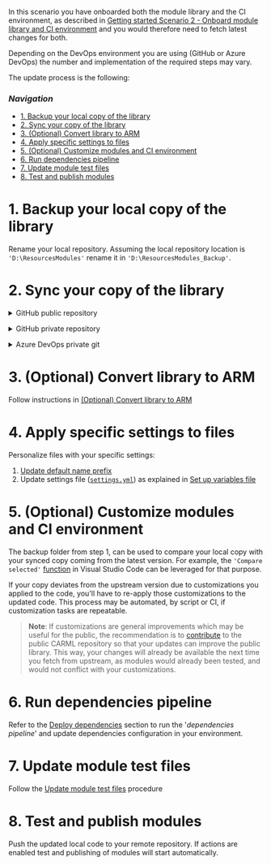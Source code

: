 In this scenario you have onboarded both the module library and the CI environment, as described in [Getting started Scenario 2 - Onboard module library and CI environment](./Getting%20started%20-%20Scenario%202%20Onboard%20module%20library%20and%20CI%20environment) and you would therefore need to fetch latest changes for both.

Depending on the DevOps environment you are using (GitHub or Azure DevOps) the number and implementation of the required steps may vary.

The update process is the following:

### _Navigation_

- [1. Backup your local copy of the library](#1-backup-your-local-copy-of-the-library)
- [2. Sync your copy of the library](#1-sync-your-copy-of-the-library)
- [3. (Optional) Convert library to ARM](#3-optional-convert-library-to-arm)
- [4. Apply specific settings to files](#4-apply-specific-settings-to-files)
- [5. (Optional) Customize modules and CI environment](#5-optional-customize-modules-and-ci-environment)
- [6. Run dependencies pipeline](#6-run-dependencies-pipeline)
- [7. Update module test files](#7-update-module-test-files)
- [8. Test and publish modules](#8-test-and-publish-modules)

# 1. Backup your local copy of the library

Rename your local repository. Assuming the local repository location is `'D:\ResourcesModules'` rename it in `'D:\ResourcesModules_Backup'`.

# 2. Sync your copy of the library

<details>
<summary>GitHub public repository</summary>

You have a public fork of public CARML source repository in your target organization.

1. Keep your fork synced to the fork upstream repository, on the GitHub web UI or through the GitHub CLI or the command line, as explaind in [Syncing a fork](https://docs.github.com/en/pull-requests/collaborating-with-pull-requests/working-with-forks/syncing-a-fork) documentation.
1. Sync your local copy of the fork taking care of eventual customizations you can have in place.

</details>
<p>

<details>
<summary>GitHub private repository</summary>

You have created your GitHub target repository and uploaded there the content of the CARML repository.

Clone/download CARML repository to create a local copy of it, as explained in Azure DevOps Repository section in [Getting started - Scenario 2 Onboard module library and CI environment](./Getting%20started%20-%20Scenario%202%20Onboard%20module%20library%20and%20CI%20environment#2-forkclone-the-repository-into-your-devops-environment)

</details>
<p>

<details>
<summary>Azure DevOps private git</summary>

You have created your target repository and uploaded there the content of the CARML repository.

Clone/download CARML repository to create a local copy of it, as explained in Azure DevOps Repository section in [Getting started - Scenario 2 Onboard module library and CI environment](./Getting%20started%20-%20Scenario%202%20Onboard%20module%20library%20and%20CI%20environment#2-forkclone-the-repository-into-your-devops-environment)

</details>
<p>

# 3. (Optional) Convert library to ARM

Follow instructions in [(Optional) Convert library to ARM](./Getting%20started%20-%20Scenario%201%20Consume%20library#2-optional-convert-library-to-arm)

# 4. Apply specific settings to files

Personalize files with your specific settings:
1. [Update default name prefix](./Getting%20started%20-%20Scenario%202%20Onboard%20module%20library%20and%20CI%20environment#31-update-default-nameprefix)
1. Update settings file ([`settings.yml`](https://github.com/Azure/ResourceModules/blob/main/settings.yml)) as explained in [Set up variables file](./Getting%20started%20-%20Scenario%202%20Onboard%20module%20library%20and%20CI%20environment#322-set-up-variables-file)

# 5. (Optional) Customize modules and CI environment

The backup folder from step 1, can be used to compare your local copy with your synced copy coming from the latest version. For example, the `'Compare selected'` [function](https://vscode.one/diff-vscode/) in Visual Studio Code can be leveraged for that purpose.

If your copy deviates from the upstream version due to customizations you applied to the code, you'll have to re-apply those customizations to the updated code. This process may be automated, by script or CI, if customization tasks are repeatable.

> **Note**: If customizations are general improvements which may be useful for the public, the recommendation is to [contribute](./Contribution%20guide) to the public CARML repository so that your updates can improve the public library. This way, your changes will already be available the next time you fetch from upstream, as modules would already been tested, and would not conflict with your customizations.

# 6. Run dependencies pipeline

Refer to the [Deploy dependencies](././Getting%20started%20-%20Scenario%202%20Onboard%20module%20library%20and%20CI%20environment#4-deploy-dependencies) section to run the '*dependencies pipeline*' and update dependencies configuration in your environment.

# 7. Update module test files

Follow the [Update module test files](./Getting%20started%20-%20Scenario%202%20Onboard%20module%20library%20and%20CI%20environment#5-update-module-test-files) procedure

# 8. Test and publish modules

Push the updated local code to your remote repository. If actions are enabled test and publishing of modules will start automatically.
